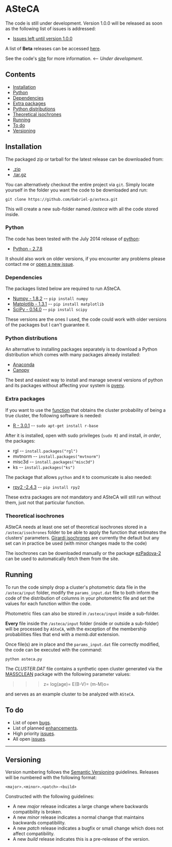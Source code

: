# ASteCA

The code is still under development. Version 1.0.0 will be released as soon as the following list of issues is addressed:

* [Issues left until version 1.0.0](https://github.com/Gabriel-p/asteca/milestones/v1.0.0)

A list of **Beta** releases can be accessed [here](https://github.com/Gabriel-p/asteca/releases).

See the code's [site][1] for more information. <-- *Under development*.

## Contents

- [Installation](#installation)
 - [Python](#python)
 - [Dependencies](#dependencies)
 - [Extra packages](#extra-packages)
 - [Python distributions](#python-distributions)
 - [Theoretical isochrones](#theoretical-isochrones)
- [Running](#running)
- [To do](#to-do)
- [Versioning](#versioning)

<!-- end toc -->

## Installation

The packaged zip or tarball for the latest release can be downloaded from:

* [.zip](https://github.com/Gabriel-p/asteca/releases)
* [.tar.gz](https://github.com/Gabriel-p/asteca/releases)

You can alternatively checkout the entire project via `git`. Simply locate
yourself in the folder you want the code to be downloaded and run:

    git clone https://github.com/Gabriel-p/asteca.git

This will create a new sub-folder named _/asteca_ with all the code
stored inside.

### Python

The code has been tested with the July 2014 release of [python](www.python.org):

* [Python - 2.7.8](https://www.python.org/download/releases/2.7.8/)

It should also work on older versions, if you encounter any problems please contact me or [open a new issue](https://github.com/Gabriel-p/asteca/issues/new).

### Dependencies

The packages listed below are required to run ASteCA.

* [Numpy - 1.8.2][4] -- `pip install numpy`
* [Matplotlib - 1.3.1][6] -- `pip install matplotlib`
* [SciPy  - 0.14.0][5] -- `pip install scipy`

These versions are the ones I used, the code could work with older versions of the
packages but I can't guarantee it.

### Python distributions

An alternative to installing packages separately is to download a Python distribution which comes with many packages already installed:

* [Anaconda](https://store.continuum.io/cshop/anaconda/)
* [Canopy](https://www.enthought.com/products/canopy/)

The best and easiest way to install and manage several versions of python and its packages without affecting your system is [pyenv](https://github.com/yyuu/pyenv).

### Extra packages
If you want to use the [function](https://github.com/Gabriel-p/asteca/blob/master/functions/get_p_value.py) that obtains the cluster probability of being a true cluster, the following software is needed:

* [R - 3.0.1][3] -- `sudo apt-get install r-base`

After it is installed, open with sudo privileges (`sudo R`) and install, _in order_, the packages:

* rgl -- `install.packages("rgl")`
* mvtnorm -- `install.packages("mvtnorm")`
* misc3d -- `install.packages("misc3d")`
* ks -- `install.packages("ks")`

The package that allows `python` and `R` to coomunicate is also needed:

* [rpy2  -2.4.3](http://rpy.sourceforge.net/) -- `pip install rpy2`

These extra packages are not mandatory and ASteCA will still run without them, just not that particular function.

### Theoretical isochrones

ASteCA needs at least one set of theoretical isochrones stored in a `/asteca/isochrones` folder to be able to apply the function that estimates the clusters' parameters.
[Girardi isochrones][7] are currently the default but any set can in practice be used (with minor changes made to the code)

The isochrones can be downloaded manually or the package [ezPadova-2][8] can be used to automatically fetch them from the site.

## Running

To run the code simply drop a cluster's photometric data file in the `/asteca/input` folder,
modify the `params_input.dat` file to both inform the code of the distribution of columns
in your photometric file and set the values for each function within the code.

Photometric files can also be stored in `/asteca/input` inside a sub-folder.

**Every** file inside the `/asteca/input` folder (inside or outside a sub-folder) will be
processed by `ASteCA`, with the exception of the membership probabilities files that end
with a _memb.dat_ extension.

Once file(s) are in place and the `params_input.dat` file correctly modified, the code
can be executed with the command:

    python asteca.py

The _CLUSTER.DAT_ file contains a synthetic open cluster generated via the
[MASSCLEAN](http://www.physics.uc.edu/~bogdan/massclean/) package with the following
parameter values:

>>> z=
>>> log(age)=
>>> E(B-V)=
>>> (m-M)o=

and serves as an example cluster to be analyzed with `ASteCA`.

## To do

* List of open [bugs][9].
* List of planned [enhancements][10].
* High priority [issues][11].
* All open [issues][12].

***

## Versioning

Version numbering follows the [Semantic Versioning](http://semver.org/) guidelines. Releases will be numbered with the following format:

`<major>.<minor>.<patch>-<build>`

Constructed with the following guidelines:

* A new *major* release indicates a large change where backwards compatibility is broken.
* A new *minor* release indicates a normal change that maintains backwards compatibility.
* A new *patch* release indicates a bugfix or small change which does not affect compatibility.
* A new *build* release indicates this is a pre-release of the version.


[1]: http://gabriel-p.github.io/asteca/
[3]: http://www.r-project.org/
[4]: http://www.numpy.org/
[5]: http://www.scipy.org/
[6]: http://matplotlib.org/
[7]: http://stev.oapd.inaf.it/cgi-bin/cmd
[8]: https://github.com/Gabriel-p/ezpadova
[9]: https://github.com/Gabriel-p/asteca/issues?q=is%3Aopen+is%3Aissue+label%3Abug
[10]: https://github.com/Gabriel-p/asteca/issues?q=is%3Aopen+is%3Aissue+label%3Aenhancement
[11]: https://github.com/Gabriel-p/asteca/issues?q=is%3Aopen+is%3Aissue+label%3Ap%3Ahigh
[12]: https://github.com/Gabriel-p/asteca/issues
